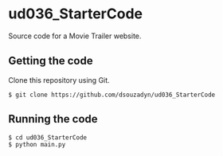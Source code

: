 # ud036_StarterCode
Source code for a Movie Trailer website.

## Getting the code

Clone this repository using Git.

```
$ git clone https://github.com/dsouzadyn/ud036_StarterCode
```

## Running the code
```sh
$ cd ud036_StarterCode
$ python main.py
```
